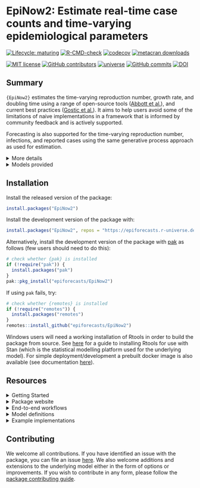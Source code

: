 
# EpiNow2: Estimate real-time case counts and time-varying epidemiological parameters

[![Lifecycle:
maturing](https://img.shields.io/badge/lifecycle-maturing-blue.svg)](https://lifecycle.r-lib.org/articles/stages.html#maturing)
[![R-CMD-check](https://github.com/epiforecasts/EpiNow2/actions/workflows/R-CMD-check.yaml/badge.svg)](https://github.com/epiforecasts/EpiNow2/actions/workflows/R-CMD-check.yaml)
[![codecov](https://codecov.io/gh/epiforecasts/EpiNow2/branch/main/graph/badge.svg?token=FZWwEMdpq6)](https://app.codecov.io/gh/epiforecasts/EpiNow2)
[![metacran
downloads](http://cranlogs.r-pkg.org/badges/grand-total/EpiNow2?color=ff69b4)](https://cran.r-project.org/package=EpiNow2)

[![MIT
license](https://img.shields.io/badge/License-MIT-blue.svg)](https://github.com/epiforecasts/EpiNow2/blob/main/LICENSE.md/)
[![GitHub
contributors](https://img.shields.io/github/contributors/epiforecasts/EpiNow2)](https://github.com/epiforecasts/EpiNow2/graphs/contributors)
[![universe](https://epiforecasts.r-universe.dev/badges/EpiNow2)](http://epiforecasts.r-universe.dev/ui/#package:EpiNow2)
[![GitHub
commits](https://img.shields.io/github/commits-since/epiforecasts/EpiNow2/v1.4.0.svg?color=orange)](https://GitHub.com/epiforecasts/EpiNow2/commit/main/)
[![DOI](https://zenodo.org/badge/272995211.svg)](https://zenodo.org/badge/latestdoi/272995211)

## Summary

`{EpiNow2}` estimates the time-varying reproduction number, growth rate,
and doubling time using a range of open-source tools ([Abbott et
al.](https://doi.org/10.12688/wellcomeopenres.16006.1)), and current
best practices ([Gostic et
al.](https://doi.org/10.1371/journal.pcbi.1008409)). It aims to help
users avoid some of the limitations of naive implementations in a
framework that is informed by community feedback and is actively
supported.

Forecasting is also supported for the time-varying reproduction number,
infections, and reported cases using the same generative process
approach as used for estimation.

<details>
<summary>
More details
</summary>

`{EpiNow2}` estimates the time-varying reproduction number on cases by
date of infection (using a similar approach to that implemented in
[`{EpiEstim}`](https://github.com/mrc-ide/EpiEstim)). True infections,
treated as latent and unobserved, are estimated and then mapped to
observed data (for example cases by date of report) via one or more
delay distributions (in the examples in the package documentation these
are an incubation period and a reporting delay) and a reporting model
that can include weekly periodicity.

Uncertainty is propagated from all inputs into the final parameter
estimates, helping to mitigate spurious findings. This is handled
internally. The time-varying reproduction estimates and the uncertain
generation time also give time-varying estimates of the rate of growth.

</details>
<details>
<summary>
Models provided
</summary>

`{EpiNow2}` provides three models:

- [`estimate_infections()`](reference/estimate_infections.html):
  Reconstruct cases by date of infection from reported cases.

- [`estimate_secondary()`](reference/estimate_secondary.html): Estimate
  the relationship between primary and secondary observations, for
  example, deaths (secondary) based on hospital admissions (primary), or
  bed occupancy (secondary) based on hospital admissions (primary).

- [`estimate_truncation()`](reference/estimate_truncation.html):
  Estimate a truncation distribution from multiple snapshots of the same
  data source over time. For more flexibility, check out the
  [`{epinowcast}`](https://package.epinowcast.org/) package.

The default model in `estimate_infections()` uses a non-stationary
Gaussian process to estimate the time-varying reproduction number and
infer infections. Other options, which generally reduce runtimes at the
cost of the granularity of estimates or real-time performance, include:

- A stationary Gaussian process (faster to estimate but currently gives
  reduced performance for real time estimates).
- User specified breakpoints.
- A fixed reproduction number.
- A piecewise constant, combining a fixed reproduction number with
  breakpoints.
- A random walk, combining a fixed reproduction number with regularly
  spaced breakpoints (i.e weekly).
- A deconvolution/back-calculation method for inferring infections,
  followed with calculating the time-varying reproduction number.
- Adjustment for the remaining susceptible population beyond the
  forecast horizon.

The documentation for
[`estimate_infections`](reference/estimate_infections.html) provides
examples of the implementation of the different options available.

`{EpiNow2}` is designed to be used via a single function call to two
functions:

- [`epinow()`](reference/epinow.html): Estimate Rt and cases by date of
  infection and forecast these infections into the future.

- [`regional_epinow()`](reference/regional_epinow.html): Efficiently run
  `epinow()` across multiple regions in an efficient manner.

These two functions call
[`estimate_infections()`](reference/estimate_infections.html), which
works to reconstruct cases by date of infection from reported cases.

For more details on using each function see the [function
documentation](reference/index.html).

</details>

## Installation

Install the released version of the package:

``` r
install.packages("EpiNow2")
```

Install the development version of the package with:

``` r
install.packages("EpiNow2", repos = "https://epiforecasts.r-universe.dev")
```

Alternatively, install the development version of the package with
[pak](https://pak.r-lib.org/) as follows (few users should need to do
this):

``` r
# check whether {pak} is installed
if (!require("pak")) {
  install.packages("pak")
}
pak::pkg_install("epiforecasts/EpiNow2")
```

If using `pak` fails, try:

``` r
# check whether {remotes} is installed
if (!require("remotes")) {
  install.packages("remotes")
}
remotes::install_github("epiforecasts/EpiNow2")
```

Windows users will need a working installation of Rtools in order to
build the package from source. See
[here](https://github.com/stan-dev/rstan/wiki/RStan-Getting-Started#checking-the-c-toolchain)
for a guide to installing Rtools for use with Stan (which is the
statistical modelling platform used for the underlying model). For
simple deployment/development a prebuilt docker image is also available
(see documentation
[here](https://github.com/epiforecasts/EpiNow2/wiki/Docker)).

## Resources

<details>
<summary>
Getting Started
</summary>

The Getting Started vignette (see `vignette("EpiNow2")`) is your
quickest entry point to the package. It provides a quick run through of
the two main functions in the package and how to set up them up. It also
discusses how to summarise and visualise the results after running the
models.

</details>
<details>
<summary>
Package website
</summary>

The package has two websites: one for [the stable release version on
CRAN](https://epiforecasts.io/EpiNow2/), and another for [the version in
development](https://epiforecasts.io/EpiNow2/dev). These two provide
various resources for learning about the package, including the function
reference, details about each model (model definition), workflows for
each model (usage), and case studies or literature of applications of
the package. However, the development website may contain experimental
features and information not yet available in the stable release.

</details>
<details>
<summary>
End-to-end workflows
</summary>

The workflow vignette (see `vignette("estimate_infections_workflow")`)
provides guidance on the end-to-end process of estimating reproduction
numbers and performing short-term forecasts for a disease spreading in a

</details>
<details>
<summary>
Model definitions
</summary>

In different vignettes we provide the mathematical definition of each
model. For example, the model definition vignette for
`estimate_infections()` can be found in
`vignette("estimate_infections")`.

</details>
<details>
<summary>
Example implementations
</summary>

A simple example of using the package to estimate a national Rt for
Covid-19 can be found
[here](https://gist.github.com/seabbs/163d0f195892cde685c70473e1f5e867).

</details>

## Contributing

We welcome all contributions. If you have identified an issue with the
package, you can file an issue
[here](https://github.com/epiforecasts/EpiNow2/issues). We also welcome
additions and extensions to the underlying model either in the form of
options or improvements. If you wish to contribute in any form, please
follow the [package contributing
guide](https://github.com/epiforecasts/EpiNow2/blob/main/.github/CONTRIBUTING.md).
